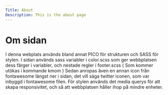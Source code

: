 ```yaml
---
Title: About
Description: This is the about page
---
```


Om sidan
==========================

I denna webplats används bland annat PICO för strukturen och SASS för stylen. I sidan används sass variabler i color.scss som ger webbplatsen dess färger i variabler, och nestade regler i footer.scss ( Som kommer utökas i kommande kmom ) Sedan anropas även en annan icon från fontawesome längst ner i sidan, det vill säga twitter iconen, som var inbyggd i fontawesome filen. För stylen används det media querys för att skapa responsivitet, och så att webbplatsen håller ihop på mindre enheter.
